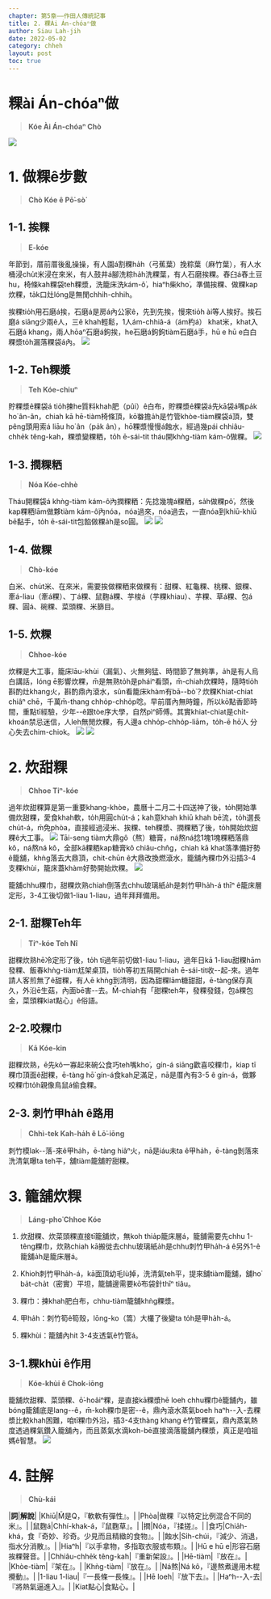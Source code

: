 ```yaml
---
chapter: 第5章——作田人傳統記事
title: 2. 粿Ài Án-chóaⁿ做
author: Siau Lah-jih
date: 2022-05-02
category: chheh
layout: post
toc: true
---
```


# 粿ài Án-chóaⁿ做
> **Kóe Ài Án-chóaⁿ Chò**

![](../too5/11/11-2-7粿巾.jpg)

# 1. 做粿ê步數
> **Chò Kóe ê Pō͘-sò͘**

## 1-1. 挨粿
> **E-kóe**

年節到，厝前厝後亂操操，有人園á割粿ha̍h（弓蕉葉）挽粽葉（麻竹葉），有人水桶浸chu̍t米浸在來米，有人鼓井á腳洗粽ha̍h洗粿葉，有人石磨挨粿。舂臼á舂土豆hu，椅條kah粿袋teh粿漿，洗籠床洗kám-ô͘，hiaⁿh柴kho͘，準備挨粿、做粿kap炊粿，ta̍k口灶lóng是無閒chhih-chhih。

挨粿tio̍h用石磨á挨，石磨á是房á內公家ê，先到先挨，慢來tio̍h ài等人挨好。挨石磨á siāng少兩ê人，三ê khah輕鬆，1人ám-chhiâ-á（ám杓á） khat米，khat入石磨á khang，兩人hōaⁿ石磨á鉤挨，he石磨á鉤鉤tiàm石磨á手，hū e hū e白白粿漿to̍h漏落粿袋á內。
![](../too5/11/11-2-1挨粿.jpg)

## 1-2. Teh粿漿
> **Teh Kóe-chiuⁿ**

貯粿漿ê粿袋á tio̍h揀he質料khah肥（pûi）ê白布，貯粿漿ê粿袋á先kā袋á嘴pa̍k ho͘ ân-ân，chiah kā hē-tiàm椅條頂，kō͘畚擔a̍h是竹管khòe-tiàm粿袋á頂，雙pêng頭用索á liāu ho͘ ân（pa̍k ân），hō͘粿漿慢慢á蝕水，經過幾pái chhiâu-chhe̍k têng-kah，粿漿變粿粞，to̍h ē-sái-tit tháu開khǹg-tiàm kám-ô͘做粿。
![](../too5/11/11-2-3硩粿粞.jpg)

## 1-3. 撋粿粞
> **Nóa Kóe-chhè**

Tháu開粿袋á khǹg-tiàm kám-ô͘內撋粿粞：先捻幾塊á粿粞，sa̍h做粿pô͘，然後kap粿粞lām做夥tiàm kám-ô͘內nóa，nóa過來，nóa過去，一直nóa到khiū-khiū bē黏手，to̍h ē-sái-tit包餡做粿a̍h是so圓。 
![](../too5/11/11-2-4粿粞.jpg)
![](../too5/11/11-2-5𥴊壺.jpg)

## 1-4. 做粿
> **Chò-kóe**

白米、chu̍t米、在來米，需要挨做粿粞來做粿有：甜粿、紅龜粿、桃粿、銀粿、牽á-liau（牽á粿）、丁á粿、鼠麴á粿、芋梭á（芋粿khiau）、芋粿、草á粿、包á粿、圓á、碗粿、菜頭粿、米篩目。

## 1-5. 炊粿
> **Chhoe-kóe**

炊粿是大工事，籠床lāu-khùi（漏氣）、火無夠猛、時間節了無夠準，a̍h是有人烏白講話，lóng ē影響炊粿，m̄是無熟to̍h是pháiⁿ看頭，m̄-chiah炊粿時，隨時tio̍h斟酌灶khang火，斟酌鼎內滾水，sûn看籠床khàm有bā--bò͘？炊粿Khiat-chiat chiâⁿ chē，千萬m̄-thang chho̍p-chho̍p唸。早前厝內無時鐘，所以kō͘點香節時間，重點tī經驗，少年--ê跟tòe序大學，自然pìⁿ師傅。其實khiat-chiat是chi̍t-khoán禁忌迷信，人leh無閒炊粿，有人邊a chho̍p-chho̍p-liām，to̍h-ē hō͘人 分心失去chim-chiok。
![](../too5/11/11-2-6大灶炊粿.jpg)
![](../too5/11/11-2-7粿巾.jpg)

# 2. 炊甜粿
> **Chhoe Tiⁿ-kóe**

過年炊甜粿算是第一重要khang-khòe，農曆十二月二十四送神了後，to̍h開始準備炊甜粿，愛食khah軟，to̍h用圓chu̍t-á；kah意khah khiū khah bē流，to̍h選長chu̍t-á，m̄免phòa，直接經過浸米、挨粿、teh粿漿、撋粿粞了後，to̍h開始炊甜粿ê大工事。
![](../too5/11/11-2-8.jpg)
Tāi-seng tiàm大鼎gô（熬）糖膏，ná熬ná捻1塊1塊粿粞落鼎kô，ná熬ná kô，全部kā粿粞kap糖膏kô chiâu-chn̂g，chiah kā khat落準備好勢ê籠舖，khǹg落去大鼎頂，chit-chūn ê大鼎改換燃滾水，籠舖內粿巾外沿插3-4支粿khùi，籠床蓋khàm好勢開始炊粿。
![](../too5/11/11-2-9粿氣.jpg)

籠舖chhu粿巾，甜粿炊熟chiah倒落去chhu玻璃紙a̍h是刺竹甲ha̍h-á thīⁿ ê籠床層定形，3-4工後切做1-liau 1-liau，過年拜拜備用。

## 2-1. 甜粿Teh年
> **Tiⁿ-kóe Teh Nî**

甜粿炊熟hē冷定形了後，to̍h tī過年前切做1-liau 1-liau，過年日kā 1-liau甜粿hām發粿、飯春khǹg-tiàm尪架桌頂，tio̍h等初五隔開chiah ē-sái-tit收--起-來。過年請人客煎無了ê甜粿，有人ē khǹg到清明，因為甜粿lām糖甜甜，ē-tàng保存真久，外沿ē生菇，內面bē害--去。M̄-chiah有「甜粿teh年，發粿發錢，包á粿包金，菜頭粿kiat點心」ê俗語。

## 2-2.咬粿巾
> **Kā Kóe-kin**

甜粿炊熟，ē先kô一寡起來碗公食巧teh嘴kho͘，gín-á siāng歡喜咬粿巾，kiap tī粿巾頂面ê甜粿，ē-tàng hō͘ gín-á食kah足滿足，nā是厝內有3-5 ê gín-á，做夥咬粿巾to̍h親像鳥鼠á偷食粿。

## 2-3. 刺竹甲ha̍h ê路用
> **Chhì-tek Kah-ha̍h ê Lō͘-iōng**

刺竹模lak--落-來ê甲ha̍h，ē-tàng hiâⁿ火，nā是iáu未ta ê甲ha̍h，ē-tàng剝落來洗清氣曝ta teh平，舖tiàm籠舖貯甜粿。

# 3. 籠舖炊粿
> **Láng-pho͘ Chhoe Kóe**

1. 炊甜粿、炊菜頭粿直接tī籠舖炊，無koh thia̍p籠床層á，籠舖需要先chhu 1-têng粿巾，炊熟chiah kā搬徙去chhu玻璃紙a̍h是chhu刺竹甲ha̍h-á ê另外1-ê籠舖a̍h是籠床層á。

2. Khioh刺竹甲ha̍h-á，kā面頂幼毛lù掉，洗清氣teh平，提來舖tiàm籠舖，舖ho͘ ba̍t-cha̍t（密實）平坦，籠舖邊需要kō͘布袋針thīⁿ tiâu。

3. 粿巾：揀khah肥白布，chhu-tiàm籠舖khǹg粿漿。

4. 甲ha̍h：刺竹筍ê筍殼，lōng-ko（篙）大欉了後變ta to̍h是甲ha̍h-á。

5. 粿khùi：籠舖內hit 3-4支透氣ê竹管á。

## 3-1.粿khùi ê作用
> **Kóe-khùi ê Chok-iōng**

籠舖炊甜粿、菜頭粿、ō͘-hoâiⁿ粿，是直接kā粿漿hē loeh chhu粿巾ê籠舖內，雖bóng籠舖底是lang--ê，m̄-koh粿巾是密--ê，鼎內滾水蒸氣boeh haⁿh--入-去粿漿比較khah困難，咱tī粿巾外沿，插3-4支thàng khang ê竹管粿氣，鼎內蒸氣熱度透過粿氣鑽入籠舖內，而且蒸氣水滴koh-bē直接滴落籠舖內粿漿，真正是咱祖媽ê智慧。
![](../too5/11/11-2-9粿氣.jpg)

# 4. 註解
> **Chù-kái**

|**詞**|**解說**|
|Khiū|M̄是Q，『軟軟有彈性』。|
|Phòa|做粿『以特定比例混合不同的米』。|
|鼠麴á|Chhí-khak-á，『鼠麴草』。|
|撋|Nóa，『揉搓』。|
|食巧|Chia̍h-khá，食『奇妙、珍奇。少見而且精緻的食物』。|
|蝕水|Si̍h-chúi，『減少、消退，指水分消散』。|
|Hiaⁿh|『以手拿物，多指取衣服或布類』。|
|Hū e hū e|形容石磨挨粿聲音。|
|Chhiâu-chhe̍k têng-kah|『重新架設』。|
|Hē-tiàm|『放在』。|
|Khòe-tiàm|『架在』。|
|Khǹg-tiàm|『放在』。|
|Ná熬|Ná kô，『邊熬煮邊用木棍攪動』。|
|1-liau 1-liau|『一長條一長條』。|
|Hē loeh|『放下去』。|
|Haⁿh--入-去|『將熱氣逼進入』。|
|Kiat點心|食點心。|